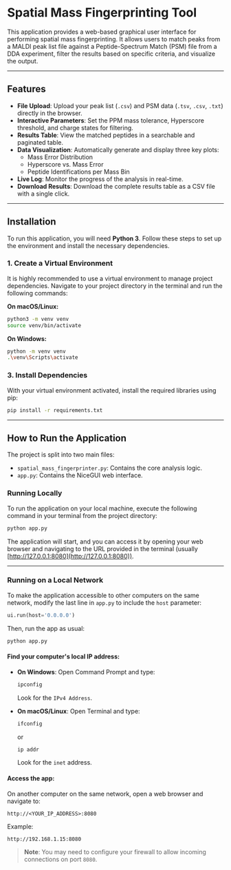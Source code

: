 # Spatial Mass Fingerprinting Tool

This application provides a web-based graphical user interface for performing spatial mass fingerprinting. It allows users to match peaks from a MALDI peak list file against a Peptide-Spectrum Match (PSM) file from a DDA experiment, filter the results based on specific criteria, and visualize the output.

---

## Features

- **File Upload**: Upload your peak list (`.csv`) and PSM data (`.tsv`, `.csv`, `.txt`) directly in the browser.
- **Interactive Parameters**: Set the PPM mass tolerance, Hyperscore threshold, and charge states for filtering.
- **Results Table**: View the matched peptides in a searchable and paginated table.
- **Data Visualization**: Automatically generate and display three key plots:
  - Mass Error Distribution
  - Hyperscore vs. Mass Error
  - Peptide Identifications per Mass Bin
- **Live Log**: Monitor the progress of the analysis in real-time.
- **Download Results**: Download the complete results table as a CSV file with a single click.

---

## Installation

To run this application, you will need **Python 3**. Follow these steps to set up the environment and install the necessary dependencies.

### 1. Create a Virtual Environment

It is highly recommended to use a virtual environment to manage project dependencies. Navigate to your project directory in the terminal and run the following commands:

**On macOS/Linux:**
```bash
python3 -m venv venv
source venv/bin/activate
```

**On Windows:**
```bash
python -m venv venv
.\venv\Scripts\activate
```

### 3. Install Dependencies

With your virtual environment activated, install the required libraries using pip:

```bash
pip install -r requirements.txt
```

---

## How to Run the Application

The project is split into two main files:

- `spatial_mass_fingerprinter.py`: Contains the core analysis logic.
- `app.py`: Contains the NiceGUI web interface.

### Running Locally

To run the application on your local machine, execute the following command in your terminal from the project directory:

```bash
python app.py
```

The application will start, and you can access it by opening your web browser and navigating to the URL provided in the terminal (usually [http://127.0.0.1:8080](http://127.0.0.1:8080)).

---

### Running on a Local Network

To make the application accessible to other computers on the same network, modify the last line in `app.py` to include the `host` parameter:

```python
ui.run(host='0.0.0.0')
```

Then, run the app as usual:

```bash
python app.py
```

#### Find your computer's local IP address:

- **On Windows**: Open Command Prompt and type:
  ```bash
  ipconfig
  ```
  Look for the `IPv4 Address`.

- **On macOS/Linux**: Open Terminal and type:
  ```bash
  ifconfig
  ```
  or
  ```bash
  ip addr
  ```
  Look for the `inet` address.

#### Access the app:

On another computer on the same network, open a web browser and navigate to:

```
http://<YOUR_IP_ADDRESS>:8080
```

Example:

```
http://192.168.1.15:8080
```

> **Note**: You may need to configure your firewall to allow incoming connections on port `8080`.
